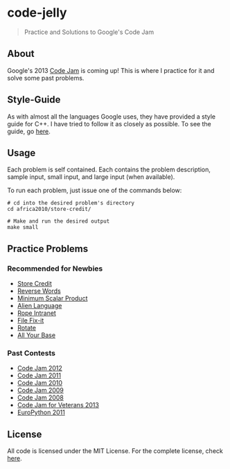 code-jelly
==========

> Practice and Solutions to Google's Code Jam

## About
Google's 2013 [Code Jam][Code Jam] is coming up! This is where I practice for it and solve
some past problems.

## Style-Guide
As with almost all the languages Google uses, they have provided a style guide
for C++. I have tried to follow it as closely as possible. To see the guide, go
[here](http://google-styleguide.googlecode.com/svn/trunk/cppguide.xml).

## Usage
Each problem is self contained. Each contains the problem description, sample
input, small input, and large input (when available).

To run each problem, just issue one of the commands below:

    # cd into the desired problem's directory
    cd africa2010/store-credit/

    # Make and run the desired output
    make small

## Practice Problems

### Recommended for Newbies
* [Store Credit](africa2010/store-credit/)
* [Reverse Words]()
* [Minimum Scalar Product](2008/minimum-scalar/)
* [Alien Language]()
* [Rope Intranet]()
* [File Fix-it]()
* [Rotate]()
* [All Your Base]()

### Past Contests
* [Code Jam 2012](2012/)
* [Code Jam 2011](2011/)
* [Code Jam 2010](2010/)
* [Code Jam 2009](2009/)
* [Code Jam 2008](2008/)
* [Code Jam for Veterans 2013](veterans2013/)
* [EuroPython 2011](europython2011/)

## License
All code is licensed under the MIT License. For the complete license, check
[here](LICENSE).

[Code Jam]: https://code.google.com/codejam/
